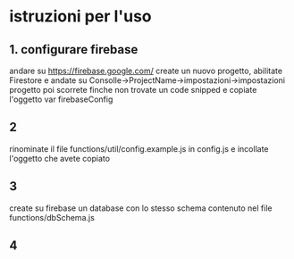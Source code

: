 # istruzioni per l'uso
## 1. configurare firebase
andare su https://firebase.google.com/ create un nuovo progetto, abilitate Firestore e andate su Consolle->ProjectName->impostazioni->impostazioni progetto poi scorrete finche non trovate un code snipped e copiate l'oggetto var firebaseConfig

## 2 
rinominate il file functions/util/config.example.js in config.js e incollate l'oggetto che avete copiato
## 3
create su firebase un database con lo stesso schema contenuto nel file functions/dbSchema.js
## 4 
